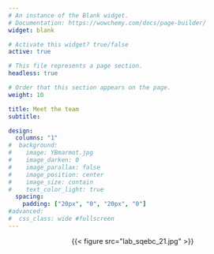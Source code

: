 ```yaml
---
# An instance of the Blank widget.
# Documentation: https://wowchemy.com/docs/page-builder/
widget: blank

# Activate this widget? true/false
active: true

# This file represents a page section.
headless: true

# Order that this section appears on the page.
weight: 10

title: Meet the team
subtitle:

design:
  columns: "1"
#  background:
#    image: YBmarmot.jpg
#    image_darken: 0
#    image_parallax: false
#    image_position: center
#    image_size: contain
#    text_color_light: true
  spacing:
    padding: ["20px", "0", "20px", "0"]
#advanced:
#  css_class: wide #fullscreen
---
```


<center>{{< figure src="lab_sqebc_21.jpg" >}}</center>
